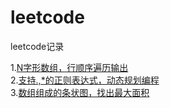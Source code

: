 # leetcode
leetcode记录

1.[N字形数组，行顺序遍历输出](ZigZag.cpp)  
2.[支持.,*的正则表达式，动态规划编程](RegularExpress.cpp)  
3.[数组组成的条状图，找出最大面积](MostWater.cpp)  
